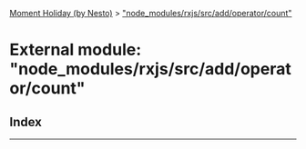 [Moment Holiday (by Nesto)](../README.md) > ["node_modules/rxjs/src/add/operator/count"](../modules/_node_modules_rxjs_src_add_operator_count_.md)

# External module: "node_modules/rxjs/src/add/operator/count"

## Index

---

